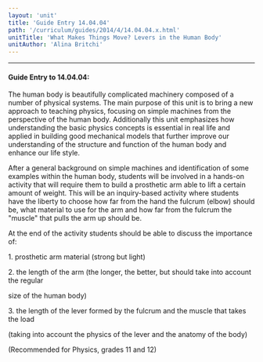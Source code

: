 ```yaml
---
layout: 'unit'
title: 'Guide Entry 14.04.04'
path: '/curriculum/guides/2014/4/14.04.04.x.html'
unitTitle: 'What Makes Things Move? Levers in the Human Body'
unitAuthor: 'Alina Britchi'
---
```


<body>
<hr/>
 <h4>
  Guide Entry to 14.04.04:
 </h4>
 <p>
  The human body is beautifully complicated machinery composed of a number of physical systems. The main purpose of this unit is to bring a new approach to teaching physics, focusing on simple machines from the perspective of the human body. Additionally this unit emphasizes how understanding the basic physics concepts is essential in real life and applied in building good mechanical models that further improve our understanding of the structure and function of the human body and enhance our life style.
 </p>
<p>
  After a general background on simple machines and identification of some examples within the human body, students will be involved in a hands-on activity that will require them to build a prosthetic arm able to lift a certain amount of weight. This will be an inquiry-based activity where students have the liberty to choose how far from the hand the fulcrum (elbow) should be, what material to use for the arm and how far from the fulcrum the "muscle" that pulls the arm up should be.
 </p>
<p>
  At the end of the activity students should be able to discuss the importance of:
 </p>
 <p>
  1. prosthetic arm material (strong but light)
 </p>
 <p>
  2. the length of the arm (the longer, the better, but should take into account the regular
 </p>
 <p>
  size of the human body)
 </p>
 <p>
  3. the length of the lever formed by the fulcrum and the muscle that takes the load
 </p>
 <p>
  (taking into account the physics of the lever and the anatomy of the body)
 </p>
<p>
  (Recommended for Physics, grades 11 and 12)
  <b>
  </b>
 </p>

</body>

